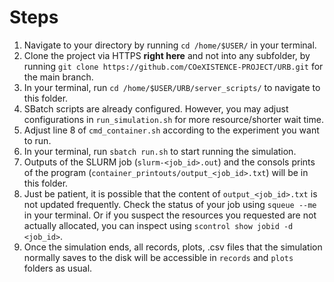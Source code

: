 # Steps

1. Navigate to your directory by running `cd /home/$USER/` in your terminal.
2. Clone the project via HTTPS **right here** and not into any subfolder, by running `git clone https://github.com/COeXISTENCE-PROJECT/URB.git` for the main branch.
3. In your terminal, run `cd /home/$USER/URB/server_scripts/` to navigate to this folder.
4. SBatch scripts are already configured. However, you may adjust configurations in `run_simulation.sh` for more resource/shorter wait time.
5. Adjust line 8 of `cmd_container.sh` according to the experiment you want to run.
5. In your terminal, run `sbatch run.sh` to start running the simulation.
6. Outputs of the SLURM job (`slurm-<job_id>.out`) and the consols prints of the program (`container_printouts/output_<job_id>.txt`) will be in this folder.
7. Just be patient, it is possible that the content of `output_<job_id>.txt` is not updated frequently. Check the status of your job using `squeue --me` in your terminal. Or if you suspect the resources you requested are not actually allocated, you can inspect using `scontrol show jobid -d <job_id>`.
8. Once the simulation ends, all records, plots, .csv files that the simulation normally saves to the disk will be accessible in `records` and `plots` folders as usual.